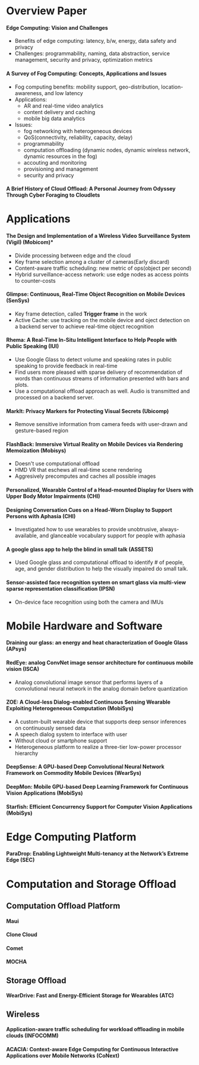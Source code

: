 # Overview Paper

#### Edge Computing: Vision and Challenges
  * Benefits of edge computing: latency, b/w, energy, data safety and privacy
  * Challenges: programmability, naming, data abstraction, service management, security and privacy, optimization metrics

#### A Survey of Fog Computing: Concepts, Applications and Issues
  * Fog computing benefits: mobility support, geo-distribution, location-awareness, and low latency
  * Applications: 
     * AR and real-time video analytics
     * content delivery and caching
     * mobile big data analytics
  * Issues: 
     * fog networking with heterogeneous devices
     * QoS(connectivity, reliability, capacity, delay)
     * programmability
     * computation offloading (dynamic nodes, dynamic wireless network, dynamic resources in the fog)
     * accouting and monitoring
     * provisioning and management
     * security and privacy

#### A Brief History of Cloud Offload: A Personal Journey from Odyssey Through Cyber Foraging to Cloudlets

# Applications

#### The Design and Implementation of a Wireless Video Surveillance System (Vigil) (Mobicom)*
  * Divide processing between edge and the cloud
  * Key frame selection among a cluster of cameras(Early discard)
  * Content-aware traffic scheduling: new metric of ops(object per second)
  * Hybrid surveillance-access network: use edge nodes as access points to counter-costs

#### Glimpse: Continuous, Real-Time Object Recognition on Mobile Devices (SenSys)
  * Key frame detection, called **Trigger frame** in the work
  * Active Cache: use tracking on the mobile device and oject detection on a backend server to achieve real-time object recognition 

#### Rhema: A Real-Time In-Situ Intelligent Interface to Help People with Public Speaking (IUI)
  * Use Google Glass to detect volume and speaking rates in public speaking to provide feedback in real-time
  * Find users more pleased with sparse delivery of recommendation of words than continuous streams of information presented with bars and plots.
  * Use a computational offload approach as well. Audio is transmitted and processed on a backend server.

#### MarkIt: Privacy Markers for Protecting Visual Secrets (Ubicomp)
  * Remove sensitive information from camera feeds with user-drawn and gesture-based region
  
#### FlashBack: Immersive Virtual Reality on Mobile Devices via Rendering Memoization (Mobisys)
  * Doesn't use computational offload
  * HMD VR that eschews all real-time scene rendering
  * Aggresively precomputes and caches all possible images

#### Personalized, Wearable Control of a Head-mounted Display for Users with Upper Body Motor Impairments (CHI)

#### Designing Conversation Cues on a Head-Worn Display to Support Persons with Aphasia (CHI)
  * Investigated how to use wearables to provide unobtrusive, always-available, and glanceable vocabulary support for people with aphasia 

#### A google glass app to help the blind in small talk (ASSETS)
  * Used Google glass and computational offload to identify # of people, age, and gender distribution to help the visually impaired do small talk.

#### Sensor-assisted face recognition system on smart glass via multi-view sparse representation classification (IPSN)
  * On-device face recognition using both the camera and IMUs

# Mobile Hardware and Software

#### Draining our glass: an energy and heat characterization of Google Glass (APsys)

#### RedEye: analog ConvNet image sensor architecture for continuous mobile vision (ISCA)
  * Analog convolutional image sensor that performs layers of a convolutional neural network in the analog domain before quantization

#### ZOE: A Cloud-less Dialog-enabled Continuous Sensing Wearable Exploiting Heterogeneous Computation (MobiSys)
  * A custom-built wearable device that supports deep sensor inferences on continuously sensed data
  * A speech dialog system to interface with user
  * Without cloud or smartphone support
  * Heterogeneous platform to realize a three-tier low-power processor hierarchy

#### DeepSense: A GPU-based Deep Convolutional Neural Network Framework on Commodity Mobile Devices (WearSys)

#### DeepMon: Mobile GPU-based Deep Learning Framework for Continuous Vision Applications (MobiSys)

#### Starfish: Efficient Concurrency Support for Computer Vision Applications (MobiSys)

# Edge Computing Platform
#### ParaDrop: Enabling Lightweight Multi-tenancy at the Network’s Extreme Edge (SEC)

# Computation and Storage Offload
## Computation Offload Platform
#### Maui

#### Clone Cloud

#### Comet

#### MOCHA

## Storage Offload
#### WearDrive: Fast and Energy-Efficient Storage for Wearables (ATC)

## Wireless
#### Application-aware traffic scheduling for workload offloading in mobile clouds (INFOCOMM)

#### ACACIA: Context-aware Edge Computing for Continuous Interactive Applications over Mobile Networks (CoNext)
